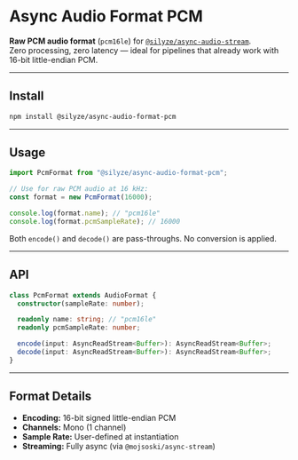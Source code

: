 # Async Audio Format PCM

**Raw PCM audio format** (`pcm16le`) for [`@silyze/async-audio-stream`](https://www.npmjs.com/package/@silyze/async-audio-stream).  
Zero processing, zero latency — ideal for pipelines that already work with 16-bit little-endian PCM.

---

## Install

```bash
npm install @silyze/async-audio-format-pcm
```

---

## Usage

```ts
import PcmFormat from "@silyze/async-audio-format-pcm";

// Use for raw PCM audio at 16 kHz:
const format = new PcmFormat(16000);

console.log(format.name); // "pcm16le"
console.log(format.pcmSampleRate); // 16000
```

Both `encode()` and `decode()` are pass-throughs. No conversion is applied.

---

## API

```ts
class PcmFormat extends AudioFormat {
  constructor(sampleRate: number);

  readonly name: string; // "pcm16le"
  readonly pcmSampleRate: number;

  encode(input: AsyncReadStream<Buffer>): AsyncReadStream<Buffer>;
  decode(input: AsyncReadStream<Buffer>): AsyncReadStream<Buffer>;
}
```

---

## Format Details

- **Encoding:** 16-bit signed little-endian PCM
- **Channels:** Mono (1 channel)
- **Sample Rate:** User-defined at instantiation
- **Streaming:** Fully async (via `@mojsoski/async-stream`)
